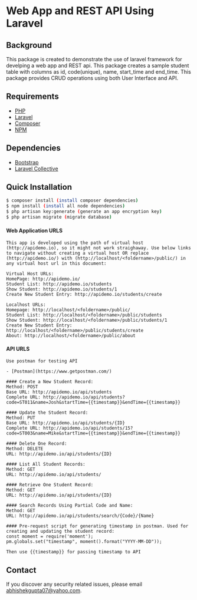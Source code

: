 # Web App and REST API Using Laravel


## Background
This package is created to demonstrate the use of laravel framework for develping a web app and REST api. This package creates a sample student table with columns as id, code(unique), name, start_time and end_time. This package provides CRUD operations using both User Interface and API.

## Requirements
- [PHP](http://php.net/)
- [Laravel](https://laravel.com/)
- [Composer](https://getcomposer.org/)
- [NPM](https://docs.npmjs.com/cli/install)

## Dependencies
- [Bootstrap](https://getbootstrap.com/)
- [Laravel Collective](https://laravelcollective.com/)

## Quick Installation
```bash
$ composer install (install composer dependencies)
$ npm install (install all node dependencies)
$ php artisan key:generate (generate an app encryption key)
$ php artisan migrate (migrate database)
```

#### Web Application URLS
```
This app is developed using the path of virtual host (http://apidemo.io), so it might not work straighaway. Use below links to navigate without creating a virtual host OR replace (http://apidemo.io/) with (http://localhost/<foldername>/public/) in any virtual host url in this document:

Virtual Host URLs:
HomePage: http://apidemo.io/
Student List: http://apidemo.io/students
Show Student: http://apidemo.io/students/1
Create New Student Entry: http://apidemo.io/students/create

Localhost URLs:
Homepage: http://localhost/<foldername>/public/
Student List: http://localhost/<foldername>/public/students
Show Student: http://localhost/<foldername>/public/students/1
Create New Student Entry: http://localhost/<foldername>/public/students/create
About: http://localhost/<foldername>/public/about
```

#### API URLS
```
Use postman for testing API

- [Postman](https://www.getpostman.com/)

#### Create a New Student Record:
Method: POST
Base URL: http://apidemo.io/api/students
Complete URL: http://apidemo.io/api/students?code=ST011&name=Josh&startTime={{timestamp}}&endTime={{timestamp}}

#### Update the Student Record:
Method: PUT
Base URL: http://apidemo.io/api/students/{ID}
Complete URL: http://apidemo.io/api/students/15?code=ST003&name=Mike&startTime={{timestamp}}&endTime={{timestamp}}

#### Delete One Record:
Method: DELETE
URL: http://apidemo.io/api/students/{ID}

#### List All Student Records:
Method: GET
URL: http://apidemo.io/api/students/

#### Retrieve One Student Record:
Method: GET
URL: http://apidemo.io/api/students/{ID}

#### Search Records Using Partial Code and Name:
Method: GET
URL: http://apidemo.io/api/students/search/{Code}/{Name}

#### Pre-request script for generating timestamp in postman. Used for creating and updating the student record:
const moment = require('moment');
pm.globals.set("timestamp", moment().format("YYYY-MM-DD"));

Then use {{timestamp}} for passing timestamp to API

```

## Contact

If you discover any security related issues, please email [abhishekgupta07@yahoo.com](mailto:abhishekgupta07@yahoo.com).


